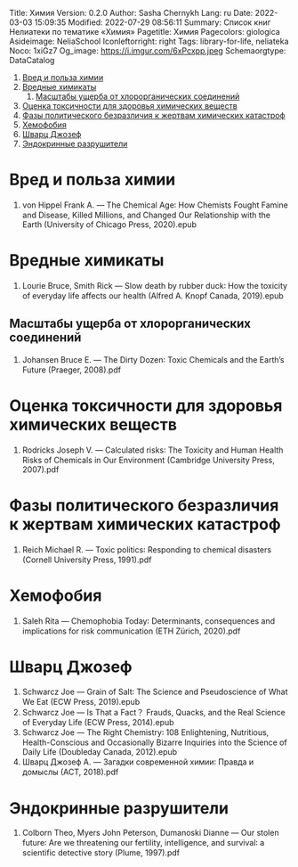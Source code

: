 Title: Химия
Version: 0.2.0
Author: Sasha Chernykh
Lang: ru
Date: 2022-03-03 15:09:35
Modified: 2022-07-29 08:56:11
Summary: Список книг Нелиатеки по тематике «Химия»
Pagetitle: Химия
Pagecolors: giologica
Asideimage: NeliaSchool
Iconleftorright: right
Tags: library-for-life, neliateka
Noco: 1xiGz7
Og_image: https://i.imgur.com/6xPcxpp.jpeg
Schemaorgtype: DataCatalog

<!-- MarkdownTOC -->

1. [Вред и польза химии](#Вред-и-польза-химии)
1. [Вредные химикаты](#Вредные-химикаты)
	1. [Масштабы ущерба от хлорорганических соединений](#Масштабы-ущерба-от-хлорорганических-соединений)
1. [Оценка токсичности для здоровья химических веществ](#Оценка-токсичности-для-здоровья-химических-веществ)
1. [Фазы политического безразличия к жертвам химических катастроф](#Фазы-политического-безразличия-к-жертвам-химических-катастроф)
1. [Хемофобия](#Хемофобия)
1. [Шварц Джозеф](#Шварц-Джозеф)
1. [Эндокринные разрушители](#Эндокринные-разрушители)

<!-- /MarkdownTOC -->

<a id="Вред-и-польза-химии"></a>
# Вред и польза химии

1. von Hippel Frank A. — The Chemical Age꞉ How Chemists Fought Famine and Disease, Killed Millions, and Changed Our Relationship with the Earth (University of Chicago Press, 2020).epub

<a id="Вредные-химикаты"></a>
# Вредные химикаты

1. Lourie Bruce, Smith Rick — Slow death by rubber duck꞉ How the toxicity of everyday life affects our health (Alfred A. Knopf Canada, 2019).epub

<a id="Масштабы-ущерба-от-хлорорганических-соединений"></a>
## Масштабы ущерба от хлорорганических соединений

1. Johansen Bruce E. — The Dirty Dozen꞉ Toxic Chemicals and the Earth’s Future (Praeger, 2008).pdf

<a id="Оценка-токсичности-для-здоровья-химических-веществ"></a>
# Оценка токсичности для здоровья химических веществ

1. Rodricks Joseph V. — Calculated risks꞉ The Toxicity and Human Health Risks of Chemicals in Our Environment (Cambridge University Press, 2007).pdf

<a id="Фазы-политического-безразличия-к-жертвам-химических-катастроф"></a>
# Фазы политического безразличия к жертвам химических катастроф

1. Reich Michael R. — Toxic politics꞉ Responding to chemical disasters (Cornell University Press, 1991).pdf

<a id="Хемофобия"></a>
# Хемофобия

1. Saleh Rita — Chemophobia Today꞉ Determinants, consequences and implications for risk communication (ETH Zürich, 2020).pdf

<a id="Шварц-Джозеф"></a>
# Шварц Джозеф

1. Schwarcz Joe — Grain of Salt꞉ The Science and Pseudoscience of What We Eat (ECW Press, 2019).epub
1. Schwarcz Joe — Is That a Fact？ Frauds, Quacks, and the Real Science of Everyday Life (ECW Press, 2014).epub
1. Schwarcz Joe — The Right Chemistry꞉ 108 Enlightening, Nutritious, Health-Conscious and Occasionally Bizarre Inquiries into the Science of Daily Life (Doubleday Canada, 2012).epub
1. Шварц Джозеф А. — Загадки современной химии꞉ Правда и домыслы (АСТ, 2018).pdf

<a id="Эндокринные-разрушители"></a>
# Эндокринные разрушители

1. Colborn Theo, Myers John Peterson, Dumanoski Dianne — Our stolen future꞉ Are we threatening our fertility, intelligence, and survival꞉ a scientific detective story (Plume, 1997).pdf
